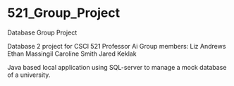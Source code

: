 # 521_Group_Project
Database Group Project

Database 2 project for CSCI 521 Professor Ai
Group members:
Liz Andrews
Ethan Massingil
Caroline Smith
Jared Keklak

Java based local application using SQL-server to manage a mock database of a university.

